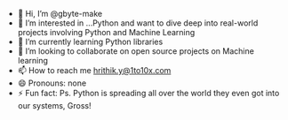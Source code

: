 - 👋 Hi, I’m @gbyte-make
- 👀 I’m interested in ...Python and want to dive deep into real-world projects involving Python and Machine Learning
- 🌱 I’m currently learning Python libraries
- 💞️ I’m looking to collaborate on open source projects on Machine learning
- 📫 How to reach me hrithik.y@1to10x.com  
- 😄 Pronouns: none
- ⚡ Fun fact: Ps. Python is spreading all over the world they even got into our systems, Gross!

<!---
gbyte-make/gbyte-make is a ✨ special ✨ repository because its `README.md` (this file) appears on your GitHub profile.
You can click the Preview link to take a look at your changes.
--->
